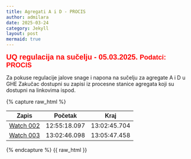 ```yaml
---
title: Agregati A i D - PROCIS 
author: admilara
date: 2025-03-24
category: Jekyll
layout: post
mermaid: true
---
```


<span style="font-size: 20px; font-weight: bold; color: red; font-family: Helvetica; text-align: center">
    UQ regulacija na sučelju - 05.03.2025.
</span>
<span style="font-size: 18px; font-weight: bold; color: red; font-family: Helvetica; text-align: center">
    Podatci: PROCIS
</span>

Za pokuse regulacije jalove snage i napona na sučelju za agregate A i D u GHE Zakučac
dostupni su zapisi iz procesne stanice agregata koji su dostupni na linkovima ispod.

{% capture raw_html %}
<table>
    <thead>
        <tr>
            <th style="text-align:center; font-family: Helvetica">Zapis</th>
            <th style="text-align:center; font-family: Helvetica">Početak</th>
            <th style="text-align:center; font-family: Helvetica">Kraj</th>
        </tr>
    </thead>
    <tbody>
        <tr>
            <td style="text-align:center"><a href="{{ site.baseurl }}/watch-md-d/watch-zakuca1d-zakuca1d-002/">Watch 002</a></td>
            <td style="text-align:center">12:55:18.097</td>
            <td style="text-align:center">13:02:45.704</td>
        </tr>
        <tr>
            <td style="text-align:center"><a href="{{ site.baseurl }}/watch-md-d/watch-zakuca1d-zakuca1d-003/">Watch 003</a></td>
            <td style="text-align:center">13:02:46.098</td>
            <td style="text-align:center">13:05:47.458</td>
        </tr>
    </tbody>
</table>
{% endcapture %}
{{ raw_html }}